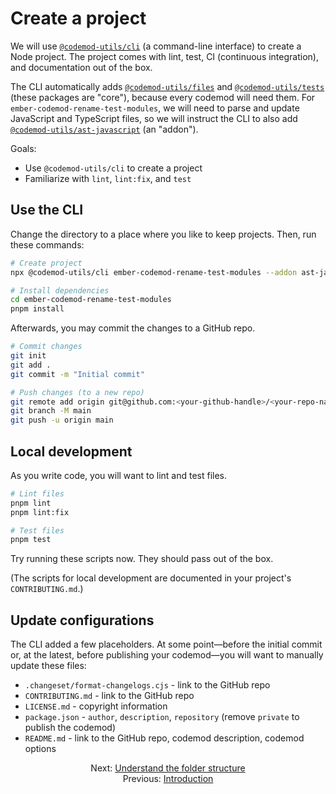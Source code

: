 # Create a project

We will use [`@codemod-utils/cli`](../../packages/cli/README.md) (a command-line interface) to create a Node project. The project comes with lint, test, CI (continuous integration), and documentation out of the box.

The CLI automatically adds [`@codemod-utils/files`](../../packages/files/README.md) and [`@codemod-utils/tests`](../../packages/tests/README.md) (these packages are "core"), because every codemod will need them. For `ember-codemod-rename-test-modules`, we will need to parse and update JavaScript and TypeScript files, so we will instruct the CLI to also add [`@codemod-utils/ast-javascript`](../../packages/ast/javascript/README.md) (an "addon").

Goals:

- Use `@codemod-utils/cli` to create a project
- Familiarize with `lint`, `lint:fix`, and `test`


## Use the CLI

Change the directory to a place where you like to keep projects. Then, run these commands:

```sh
# Create project
npx @codemod-utils/cli ember-codemod-rename-test-modules --addon ast-javascript

# Install dependencies
cd ember-codemod-rename-test-modules
pnpm install
```

Afterwards, you may commit the changes to a GitHub repo.

```sh
# Commit changes
git init
git add .
git commit -m "Initial commit"
```

```sh
# Push changes (to a new repo)
git remote add origin git@github.com:<your-github-handle>/<your-repo-name>.git
git branch -M main
git push -u origin main
```


## Local development

As you write code, you will want to lint and test files.

```sh
# Lint files
pnpm lint
pnpm lint:fix

# Test files
pnpm test
```

Try running these scripts now. They should pass out of the box.

(The scripts for local development are documented in your project's `CONTRIBUTING.md`.)


## Update configurations

The CLI added a few placeholders. At some point—before the initial commit or, at the latest, before publishing your codemod—you will want to manually update these files:

- `.changeset/format-changelogs.cjs` - link to the GitHub repo
- `CONTRIBUTING.md` - link to the GitHub repo
- `LICENSE.md` - copyright information
- `package.json` - `author`, `description`, `repository` (remove `private` to publish the codemod)
- `README.md` - link to the GitHub repo, codemod description, codemod options


<div align="center">
  <div>
    Next: <a href="./02-understand-the-folder-structure.md">Understand the folder structure</a>
  </div>
  <div>
    Previous: <a href="./00-introduction.md">Introduction</a>
  </div>
</div>
